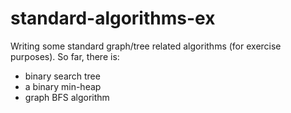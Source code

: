 # standard-algorithms-ex
Writing some standard graph/tree related algorithms (for exercise purposes).
So far, there is:
- binary search tree
- a binary min-heap
- graph BFS algorithm
